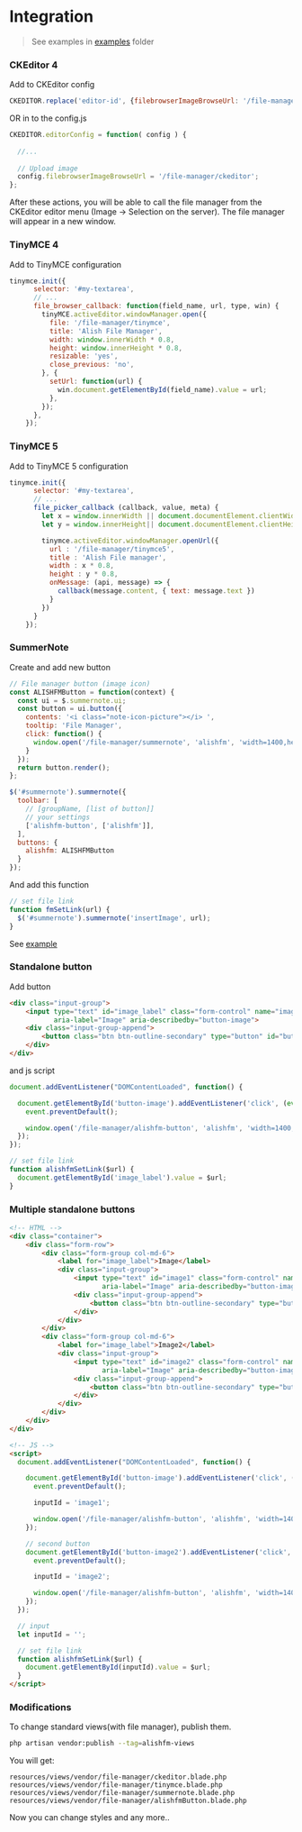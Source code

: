 # Integration

> See examples in [examples](./../examples) folder

### CKEditor 4

Add to CKEditor config

```js
CKEDITOR.replace('editor-id', {filebrowserImageBrowseUrl: '/file-manager/ckeditor'});
```
  
OR in to the config.js

```js
CKEDITOR.editorConfig = function( config ) {
  
  //...
  
  // Upload image
  config.filebrowserImageBrowseUrl = '/file-manager/ckeditor';
};
```
  
After these actions, you will be able to call the file manager from the CKEditor editor menu (Image -> Selection on the server).
The file manager will appear in a new window.

### TinyMCE 4

Add to TinyMCE configuration

```js
tinymce.init({
      selector: '#my-textarea',
      // ...
      file_browser_callback: function(field_name, url, type, win) {
        tinyMCE.activeEditor.windowManager.open({
          file: '/file-manager/tinymce',
          title: 'Alish File Manager',
          width: window.innerWidth * 0.8,
          height: window.innerHeight * 0.8,
          resizable: 'yes',
          close_previous: 'no',
        }, {
          setUrl: function(url) {
            win.document.getElementById(field_name).value = url;
          },
        });
      },
    });
```

### TinyMCE 5

Add to TinyMCE 5 configuration

```js
tinymce.init({
      selector: '#my-textarea',
      // ...
      file_picker_callback (callback, value, meta) {
        let x = window.innerWidth || document.documentElement.clientWidth || document.getElementsByTagName('body')[0].clientWidth
        let y = window.innerHeight|| document.documentElement.clientHeight|| document.getElementsByTagName('body')[0].clientHeight

        tinymce.activeEditor.windowManager.openUrl({
          url : '/file-manager/tinymce5',
          title : 'Alish File manager',
          width : x * 0.8,
          height : y * 0.8,
          onMessage: (api, message) => {
            callback(message.content, { text: message.text })
          }
        })
      }
    });
```

### SummerNote

Create and add new button

```js
// File manager button (image icon)
const ALISHFMButton = function(context) {
  const ui = $.summernote.ui;
  const button = ui.button({
    contents: '<i class="note-icon-picture"></i> ',
    tooltip: 'File Manager',
    click: function() {
      window.open('/file-manager/summernote', 'alishfm', 'width=1400,height=800');
    }
  });
  return button.render();
};

$('#summernote').summernote({
  toolbar: [
    // [groupName, [list of button]]
    // your settings
    ['alishfm-button', ['alishfm']],
  ],
  buttons: {
    alishfm: ALISHFMButton
  }
});
```

And add this function

```js
// set file link
function fmSetLink(url) {
  $('#summernote').summernote('insertImage', url);
}
```

See [example](./../examples/wysiwyg/summernote.blade.php)

### Standalone button

Add button

```html
<div class="input-group">
    <input type="text" id="image_label" class="form-control" name="image"
           aria-label="Image" aria-describedby="button-image">
    <div class="input-group-append">
        <button class="btn btn-outline-secondary" type="button" id="button-image">Select</button>
    </div>
</div>
```

and js script

```js
document.addEventListener("DOMContentLoaded", function() {

  document.getElementById('button-image').addEventListener('click', (event) => {
    event.preventDefault();

    window.open('/file-manager/alishfm-button', 'alishfm', 'width=1400,height=800');
  });
});

// set file link
function alishfmSetLink($url) {
  document.getElementById('image_label').value = $url;
}
```

### Multiple standalone buttons

```html
<!-- HTML -->
<div class="container">
    <div class="form-row">
        <div class="form-group col-md-6">
            <label for="image_label">Image</label>
            <div class="input-group">
                <input type="text" id="image1" class="form-control" name="image"
                       aria-label="Image" aria-describedby="button-image">
                <div class="input-group-append">
                    <button class="btn btn-outline-secondary" type="button" id="button-image">Select</button>
                </div>
            </div>
        </div>
        <div class="form-group col-md-6">
            <label for="image_label">Image2</label>
            <div class="input-group">
                <input type="text" id="image2" class="form-control" name="image"
                       aria-label="Image" aria-describedby="button-image">
                <div class="input-group-append">
                    <button class="btn btn-outline-secondary" type="button" id="button-image2">Select</button>
                </div>
            </div>
        </div>
    </div>
</div>

<!-- JS -->
<script>
  document.addEventListener("DOMContentLoaded", function() {

    document.getElementById('button-image').addEventListener('click', (event) => {
      event.preventDefault();

      inputId = 'image1';

      window.open('/file-manager/alishfm-button', 'alishfm', 'width=1400,height=800');
    });

    // second button
    document.getElementById('button-image2').addEventListener('click', (event) => {
      event.preventDefault();

      inputId = 'image2';

      window.open('/file-manager/alishfm-button', 'alishfm', 'width=1400,height=800');
    });
  });

  // input
  let inputId = '';

  // set file link
  function alishfmSetLink($url) {
    document.getElementById(inputId).value = $url;
  }
</script>
```

### Modifications

To change standard views(with file manager), publish them.

```bash
php artisan vendor:publish --tag=alishfm-views
```
  
You will get:

```
resources/views/vendor/file-manager/ckeditor.blade.php
resources/views/vendor/file-manager/tinymce.blade.php
resources/views/vendor/file-manager/summernote.blade.php
resources/views/vendor/file-manager/alishfmButton.blade.php
```

Now you can change styles and any more..
